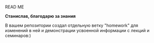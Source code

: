 READ ME

**Станислав, благодарю за знания**

В вашем репозитории создал отдельную ветку "homework" для изменений в ней и демонстрации усвоенной информации с лекций и семинаров:)